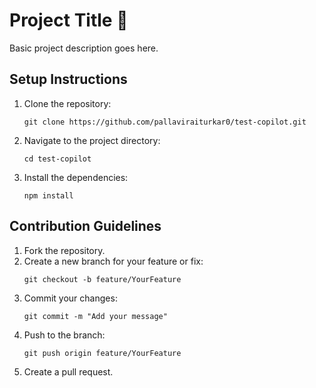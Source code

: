 # Project Title 🚀

Basic project description goes here.

## Setup Instructions

1. Clone the repository:
   ```
   git clone https://github.com/pallaviraiturkar0/test-copilot.git
   ```

2. Navigate to the project directory:
   ```
   cd test-copilot
   ```

3. Install the dependencies:
   ```
   npm install
   ```

## Contribution Guidelines

1. Fork the repository.
2. Create a new branch for your feature or fix:
   ```
   git checkout -b feature/YourFeature
   ```
3. Commit your changes:
   ```
   git commit -m "Add your message"
   ```
4. Push to the branch:
   ```
   git push origin feature/YourFeature
   ```
5. Create a pull request.